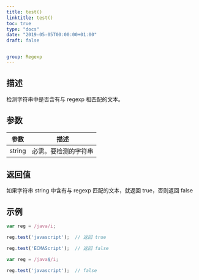 ```yaml
---
title: test()
linktitle: test()
toc: true
type: "docs"
date: "2019-05-05T00:00:00+01:00"
draft: false


group: Regexp
---
```


## 描述

检测字符串中是否含有与 regexp 相匹配的文本。

## 参数

参数 | 描述
---|---
string | 必需。要检测的字符串

## 返回值

如果字符串 string 中含有与 regexp 匹配的文本，就返回 true，否则返回 false

## 示例

```js
var reg = /java/i;

reg.test('javascript');  // 返回 true

reg.test('ECMAScript');  // 返回 false
```

```js
var reg = /java$/i;

reg.test('javascript');  // false
```


